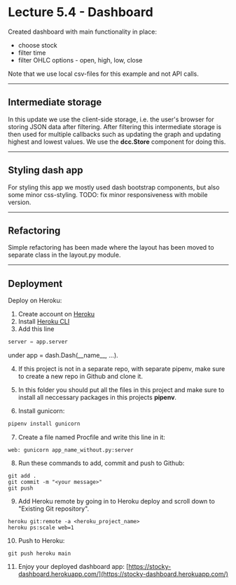 # Lecture 5.4 - Dashboard

Created dashboard with main functionality in place: 

- choose stock 
- filter time 
- filter OHLC options - open, high, low, close

Note that we use local csv-files for this example and not API calls. 

---
## Intermediate storage

In this update we use the client-side storage, i.e. the user's browser for storing JSON data after filtering. After filtering this intermediate storage is then used for multiple callbacks such as updating the graph and updating highest and lowest values. We use the **dcc.Store** component for doing this.

---
## Styling dash app

For styling this app we mostly used dash bootstrap components, but also some minor css-styling. TODO: fix minor responsiveness with mobile version.

---
## Refactoring

Simple refactoring has been made where the layout has been moved to separate class in the layout.py module.

---
## Deployment

Deploy on Heroku: 

1. Create account on [Heroku](https://www.heroku.com)
2. Install [Heroku CLI](https://devcenter.heroku.com/articles/heroku-cli) 
3. Add this line 
```py
server = app.server
```
under app = dash.Dash(\_\_name\_\_, ...).

4. If this project is not in a separate repo, with separate pipenv, make sure to create a new repo in Github and clone it. 

5. In this folder you should put all the files in this project and make sure to install all neccessary packages in this projects **pipenv**. 

6. Install gunicorn: 

```py
pipenv install gunicorn
```

7. Create a file named Procfile and write this line in it: 

```
web: gunicorn app_name_without.py:server
```


8. Run these commands to add, commit and push to Github:

```
git add .
git commit -m "<your message>"
git push
```

9. Add Heroku remote by going in to Heroku deploy and scroll down to "Existing Git repository".

```
heroku git:remote -a <heroku_project_name>
heroku ps:scale web=1
```

10. Push to Heroku:

```
git push heroku main
```

11. Enjoy your deployed dashboard app: 
[https://stocky-dashboard.herokuapp.com/](https://stocky-dashboard.herokuapp.com/)